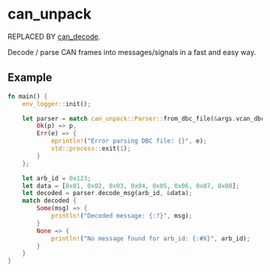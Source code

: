 # can_unpack

REPLACED BY [can_decode](https://github.com/PurdueElectricRacing/can_decode).

Decode / parse CAN frames into messages/signals in a fast and easy way.

<!-- [![Crates.io](https://img.shields.io/crates/v/can_unpack.svg)](https://crates.io/crates/can_unpack)
[![Docs.rs](https://docs.rs/can_unpack/badge.svg)](https://docs.rs/can_unpack) -->

## Example

```rust
fn main() {
    env_logger::init();

    let parser = match can_unpack::Parser::from_dbc_file(&args.vcan_dbc) {
        Ok(p) => p,
        Err(e) => {
            eprintln!("Error parsing DBC file: {}", e);
            std::process::exit(1);
        }
    };

	let arb_id = 0x123;
	let data = [0x01, 0x02, 0x03, 0x04, 0x05, 0x06, 0x07, 0x08];
	let decoded = parser.decode_msg(arb_id, &data);
	match decoded {
		Some(msg) => {
			println!("Decoded message: {:?}", msg);
		}
		None => {
			println!("No message found for arb_id: {:#X}", arb_id);
		}
	}
}
```
